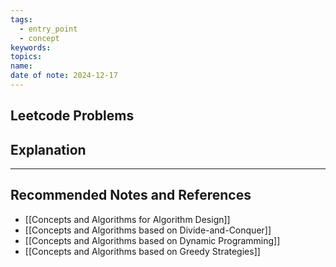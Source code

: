 ```yaml
---
tags:
  - entry_point
  - concept
keywords: 
topics: 
name: 
date of note: 2024-12-17
---
```


## Leetcode Problems





## Explanation





-----------
##  Recommended Notes and References

- [[Concepts and Algorithms for Algorithm Design]]
- [[Concepts and Algorithms based on Divide-and-Conquer]]
- [[Concepts and Algorithms based on Dynamic Programming]]
- [[Concepts and Algorithms based on Greedy Strategies]]